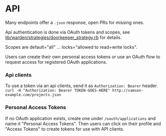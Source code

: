 # API

Many endpoints offer a `.json` response, open PRs for missing ones.

Api authentication is done via OAuth tokens and scopes, see [lib/warden/strategies/doorkeeper_strategy.rb](https://github.com/zendesk/samson/blob/master/lib/warden/strategies/doorkeeper_strategy.rb) for details.

Scopes are default="all" ... locks="allowed to read+write locks".

Users can create their own personal access tokens or use an OAuth flow to request access for registered OAuth applications.

### Api clients

To use a token via an api clients, send it as `Authorization: Bearer` header.
`curl -H "Authorization: Bearer TOKEN-GOES-HERE" http://samson-example.com/projects.json`

### Personal Access Tokens

If no OAuth application exists, create one under `/oauth/applications` and name it "Personal Access Tokens".
Then users can click on their profile and "Access Tokens" to create tokens for use with API clients.
